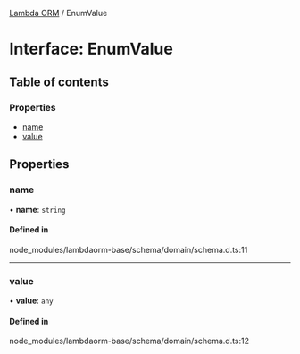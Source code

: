 [Lambda ORM](../README.md) / EnumValue

# Interface: EnumValue

## Table of contents

### Properties

- [name](EnumValue.md#name)
- [value](EnumValue.md#value)

## Properties

### name

• **name**: `string`

#### Defined in

node_modules/lambdaorm-base/schema/domain/schema.d.ts:11

___

### value

• **value**: `any`

#### Defined in

node_modules/lambdaorm-base/schema/domain/schema.d.ts:12
